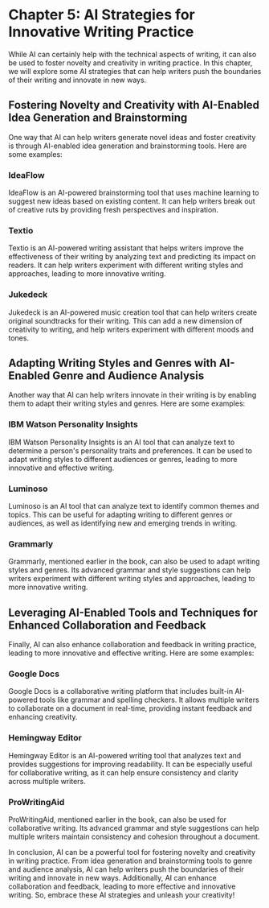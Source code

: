 Chapter 5: AI Strategies for Innovative Writing Practice
========================================================

While AI can certainly help with the technical aspects of writing, it can also be used to foster novelty and creativity in writing practice. In this chapter, we will explore some AI strategies that can help writers push the boundaries of their writing and innovate in new ways.

Fostering Novelty and Creativity with AI-Enabled Idea Generation and Brainstorming
----------------------------------------------------------------------------------

One way that AI can help writers generate novel ideas and foster creativity is through AI-enabled idea generation and brainstorming tools. Here are some examples:

### IdeaFlow

IdeaFlow is an AI-powered brainstorming tool that uses machine learning to suggest new ideas based on existing content. It can help writers break out of creative ruts by providing fresh perspectives and inspiration.

### Textio

Textio is an AI-powered writing assistant that helps writers improve the effectiveness of their writing by analyzing text and predicting its impact on readers. It can help writers experiment with different writing styles and approaches, leading to more innovative writing.

### Jukedeck

Jukedeck is an AI-powered music creation tool that can help writers create original soundtracks for their writing. This can add a new dimension of creativity to writing, and help writers experiment with different moods and tones.

Adapting Writing Styles and Genres with AI-Enabled Genre and Audience Analysis
------------------------------------------------------------------------------

Another way that AI can help writers innovate in their writing is by enabling them to adapt their writing styles and genres. Here are some examples:

### IBM Watson Personality Insights

IBM Watson Personality Insights is an AI tool that can analyze text to determine a person's personality traits and preferences. It can be used to adapt writing styles to different audiences or genres, leading to more innovative and effective writing.

### Luminoso

Luminoso is an AI tool that can analyze text to identify common themes and topics. This can be useful for adapting writing to different genres or audiences, as well as identifying new and emerging trends in writing.

### Grammarly

Grammarly, mentioned earlier in the book, can also be used to adapt writing styles and genres. Its advanced grammar and style suggestions can help writers experiment with different writing styles and approaches, leading to more innovative writing.

Leveraging AI-Enabled Tools and Techniques for Enhanced Collaboration and Feedback
----------------------------------------------------------------------------------

Finally, AI can also enhance collaboration and feedback in writing practice, leading to more innovative and effective writing. Here are some examples:

### Google Docs

Google Docs is a collaborative writing platform that includes built-in AI-powered tools like grammar and spelling checkers. It allows multiple writers to collaborate on a document in real-time, providing instant feedback and enhancing creativity.

### Hemingway Editor

Hemingway Editor is an AI-powered writing tool that analyzes text and provides suggestions for improving readability. It can be especially useful for collaborative writing, as it can help ensure consistency and clarity across multiple writers.

### ProWritingAid

ProWritingAid, mentioned earlier in the book, can also be used for collaborative writing. Its advanced grammar and style suggestions can help multiple writers maintain consistency and cohesion throughout a document.

In conclusion, AI can be a powerful tool for fostering novelty and creativity in writing practice. From idea generation and brainstorming tools to genre and audience analysis, AI can help writers push the boundaries of their writing and innovate in new ways. Additionally, AI can enhance collaboration and feedback, leading to more effective and innovative writing. So, embrace these AI strategies and unleash your creativity!
